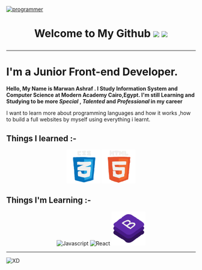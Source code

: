<a href="https://r2mbo.github.io/My-Portfolio/" target="_blank" ><img src="https://camo.githubusercontent.com/5dc6ee33381917e41fc9c4951799268998f11a9b864399bf79a0842e4f9b194d/68747470733a2f2f692e696d6775722e636f6d2f315a76566b44632e676966" alt="programmer"></a>

<h1 align="center">Welcome to My Github <img src="https://camo.githubusercontent.com/e8e7b06ecf583bc040eb60e44eb5b8e0ecc5421320a92929ce21522dbc34c891/68747470733a2f2f6d656469612e67697068792e636f6d2f6d656469612f6876524a434c467a6361737252346961377a2f67697068792e676966" width="40px">
<img src="https://bestanimations.com/media/hearts-2/1409119211heart-pixel-gif.gif" width="50px">
<hr></h1>
<h1> I'm a Junior Front-end Developer.</h1> 
<p><b>Hello, 
My Name is Marwan Ashraf . I Study Information System and Computer Science at Modern Academy Cairo,Egypt.
I'm still Learning and Studying to be more <i>Special</i> , <i>Talented</i> and <i>Professional</i> in my career </b></p>
<p> I want to learn more about programming languages and how it works ,how to build a full websites by myself using everything i learnt.</p>

<h2>Things I learned :-</h2>
<div align="center">
<span><img src="https://raw.githubusercontent.com/Zenfection/Image/master/2021/06/08-15-57-53-68747470733a2f2f6d65646961302e67697068792e636f6d2f6d656469612f667345615a6c644e43384131504a336d77702f736f757263652e676966.gif" width="90px" title="Cascade Style Sheet"</img></span>
<span><img src="https://raw.githubusercontent.com/Zenfection/Image/master/2021/06/08-15-55-13-06-00-18-00-html5.gif" width="90px" title="Hyper Text Markup Language"</img></span>
</div>

<h2>Things I'm Learning :-</h2>  
<div align="center">
<span><img src="https://media.giphy.com/media/ln7z2eWriiQAllfVcn/giphy.gif" width="90px" title="Javascript"</img></span>
<span><img src="https://media0.giphy.com/media/eNAsjO55tPbgaor7ma/giphy.gif?cid=6c09b95269911e58d4b418309102d0daa0339097a2756244&rid=giphy.gif&ct=s" width="90px" title="React"</img></span>
<span><img src="https://raw.githubusercontent.com/swapnilg4u/useful-resources/main/GIFs/bootstrap.gif" width="90px" title="Bootstrap"</img></span>
</div>
<hr>
<img src="https://res.cloudinary.com/cloudinary-marketing/images/c_fill,w_750/f_auto,q_auto/v1649720751/Web_Assets/blog/Mario_1/Mario_1-gif?_i=AA" width="100%" height="20%" alt="XD">
